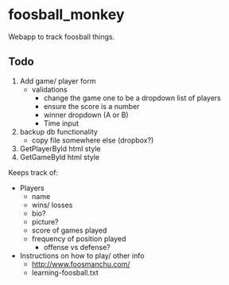 foosball_monkey
===============

Webapp to track foosball things.

Todo
----
1. Add game/ player form
    - validations
        - change the game one to be a dropdown list of players
        - ensure the score is a number
        - winner dropdown (A or B)
        - Time input
2. backup db functionality
    - copy file somewhere else (dropbox?)
3. GetPlayerById html style
4. GetGameById html style


Keeps track of:
- Players
    - name
    - wins/ losses
    - bio?
    - picture?
    - score of games played
    - frequency of position played
        - offense vs defense?
- Instructions on how to play/ other info
    - http://www.foosmanchu.com/
    - learning-foosball.txt
